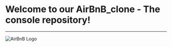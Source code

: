 # Welcome to our AirBnB_clone - The console repository!
---------
![AirBnB Logo](https://s3.eu-central-1.amazonaws.com/centaur-wp/marketingweek/prod/content/uploads/2014/11/Brand_Case_Study3.gif?auto=compress,format&q=60&w=1002&h=563)
